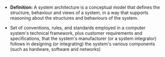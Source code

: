 * **Definition:** A system architecture is a conceptual model that defines the structure, behaviour and views of a system, in a way that supports reasoning about the structures and behaviours of the system.

* Set of conventions, rules, and standards employed in a computer system's technical framework, plus customer requirements and specifications, that the system's manufacturer (or a system integrator) follows in designing (or integrating) the system's various components (such as hardware, software and networks)